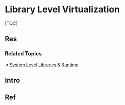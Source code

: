 # Library Level Virtualization

[TOC]



## Res
### Related Topics
↗ [System Level Libraries & Runtime](../../../🥷🏼%20Operating%20System%20(Engineering)/📟%20System%20Level%20Programming/😴%20System%20Level%20Libraries%20&%20Runtime%20Libraries/System%20Level%20Libraries%20&%20Runtime.md)



## Intro


## Ref
